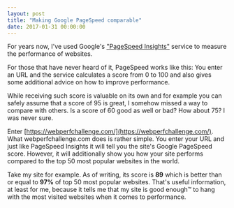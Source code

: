 ```yaml
---
layout: post
title: "Making Google PageSpeed comparable"
date: 2017-01-31 00:00:00
---
```


For years now, I've used Google's ["PageSpeed Insights"](https://developers.google.com/speed/pagespeed/insights/) service to measure the performance of websites.

For those that have never heard of it, PageSpeed works like this: You enter an URL and the service calculates a score from 0 to 100 and also gives some additional advice on how to improve performance.

<amp-img
width="2082"
height="1722"
layout="responsive"
src="/assets/img/posts/pagespeed-insights.png"
alt="Screenshot pagespeed insights">
</amp-img>

While receiving such score is valuable on its own and for example you can safely assume that a score of 95 is great, I somehow missed a way to compare with others. Is a score of 60 good as well or bad? How about 75? I was never sure.

Enter [https://webperfchallenge.com/](https://webperfchallenge.com/). What webperfchallenge.com does is rather simple. You enter your URL and just like PageSpeed Insights it will tell you the site's Google PageSpeed score. However, it will additionally show you how your site performs compared to the top 50 most popular websites in the world.

Take my site for example. As of writing, its score is **89** which is better than or equal to **97%** of top 50 most popular websites. That's useful information, at least for me, because it tells me that my site is good enough™ to hang with the most visited websites when it comes to performance.

<amp-img
width="2082"
height="1722"
layout="responsive"
src="/assets/img/posts/webperf-challenge.png"
alt="Screenshot webperfchallenge.com">
</amp-img>
